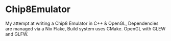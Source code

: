 # Chip8Emulator
My attempt at writing a Chip8 Emulator in C++ & OpenGL,
Dependencies are managed via a Nix Flake, Build system uses CMake. OpenGL with GLEW and GLFW.
